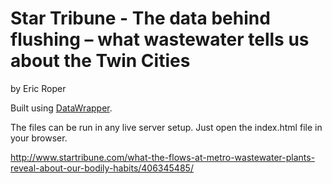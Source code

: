 Star Tribune - The data behind flushing – what wastewater tells us about the Twin Cities
================

by Eric Roper

Built using [DataWrapper](https://github.com/datawrapper/datawrapper).

The files can be run in any live server setup. Just open the index.html file in your browser.

http://www.startribune.com/what-the-flows-at-metro-wastewater-plants-reveal-about-our-bodily-habits/406345485/